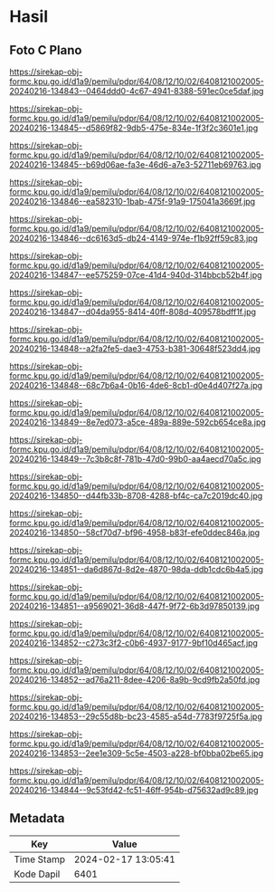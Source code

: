 # Hasil

## Foto C Plano

https://sirekap-obj-formc.kpu.go.id/d1a9/pemilu/pdpr/64/08/12/10/02/6408121002005-20240216-134843--0464ddd0-4c67-4941-8388-591ec0ce5daf.jpg

https://sirekap-obj-formc.kpu.go.id/d1a9/pemilu/pdpr/64/08/12/10/02/6408121002005-20240216-134845--d5869f82-9db5-475e-834e-1f3f2c3601e1.jpg

https://sirekap-obj-formc.kpu.go.id/d1a9/pemilu/pdpr/64/08/12/10/02/6408121002005-20240216-134845--b69d06ae-fa3e-46d6-a7e3-52711eb69763.jpg

https://sirekap-obj-formc.kpu.go.id/d1a9/pemilu/pdpr/64/08/12/10/02/6408121002005-20240216-134846--ea582310-1bab-475f-91a9-175041a3669f.jpg

https://sirekap-obj-formc.kpu.go.id/d1a9/pemilu/pdpr/64/08/12/10/02/6408121002005-20240216-134846--dc6163d5-db24-4149-974e-f1b92ff59c83.jpg

https://sirekap-obj-formc.kpu.go.id/d1a9/pemilu/pdpr/64/08/12/10/02/6408121002005-20240216-134847--ee575259-07ce-41d4-940d-314bbcb52b4f.jpg

https://sirekap-obj-formc.kpu.go.id/d1a9/pemilu/pdpr/64/08/12/10/02/6408121002005-20240216-134847--d04da955-8414-40ff-808d-409578bdff1f.jpg

https://sirekap-obj-formc.kpu.go.id/d1a9/pemilu/pdpr/64/08/12/10/02/6408121002005-20240216-134848--a2fa2fe5-dae3-4753-b381-30648f523dd4.jpg

https://sirekap-obj-formc.kpu.go.id/d1a9/pemilu/pdpr/64/08/12/10/02/6408121002005-20240216-134848--68c7b6a4-0b16-4de6-8cb1-d0e4d407f27a.jpg

https://sirekap-obj-formc.kpu.go.id/d1a9/pemilu/pdpr/64/08/12/10/02/6408121002005-20240216-134849--8e7ed073-a5ce-489a-889e-592cb654ce8a.jpg

https://sirekap-obj-formc.kpu.go.id/d1a9/pemilu/pdpr/64/08/12/10/02/6408121002005-20240216-134849--7c3b8c8f-781b-47d0-99b0-aa4aecd70a5c.jpg

https://sirekap-obj-formc.kpu.go.id/d1a9/pemilu/pdpr/64/08/12/10/02/6408121002005-20240216-134850--d44fb33b-8708-4288-bf4c-ca7c2019dc40.jpg

https://sirekap-obj-formc.kpu.go.id/d1a9/pemilu/pdpr/64/08/12/10/02/6408121002005-20240216-134850--58cf70d7-bf96-4958-b83f-efe0ddec846a.jpg

https://sirekap-obj-formc.kpu.go.id/d1a9/pemilu/pdpr/64/08/12/10/02/6408121002005-20240216-134851--da6d867d-8d2e-4870-98da-ddb1cdc6b4a5.jpg

https://sirekap-obj-formc.kpu.go.id/d1a9/pemilu/pdpr/64/08/12/10/02/6408121002005-20240216-134851--a9569021-36d8-447f-9f72-6b3d97850139.jpg

https://sirekap-obj-formc.kpu.go.id/d1a9/pemilu/pdpr/64/08/12/10/02/6408121002005-20240216-134852--c273c3f2-c0b6-4937-9177-9bf10d465acf.jpg

https://sirekap-obj-formc.kpu.go.id/d1a9/pemilu/pdpr/64/08/12/10/02/6408121002005-20240216-134852--ad76a211-8dee-4206-8a9b-9cd9fb2a50fd.jpg

https://sirekap-obj-formc.kpu.go.id/d1a9/pemilu/pdpr/64/08/12/10/02/6408121002005-20240216-134853--29c55d8b-bc23-4585-a54d-7783f9725f5a.jpg

https://sirekap-obj-formc.kpu.go.id/d1a9/pemilu/pdpr/64/08/12/10/02/6408121002005-20240216-134853--2ee1e309-5c5e-4503-a228-bf0bba02be65.jpg

https://sirekap-obj-formc.kpu.go.id/d1a9/pemilu/pdpr/64/08/12/10/02/6408121002005-20240216-134844--9c53fd42-fc51-46ff-954b-d75632ad9c89.jpg


## Metadata

| Key        | Value               |
| ---------- | ------------------- |
| Time Stamp | 2024-02-17 13:05:41 |
| Kode Dapil | 6401                |



